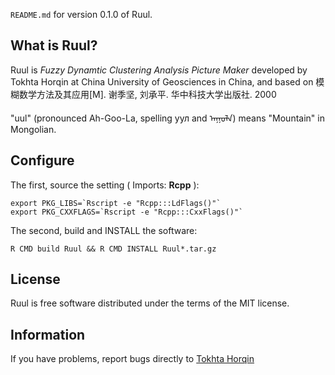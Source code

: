 `README.md` for version 0.1.0 of Ruul.

## What is Ruul? ##

Ruul is *Fuzzy* *Dynamtic* *Clustering* *Analysis* *Picture* *Maker* developed by
Tokhta Horqin at China University of Geosciences in China, and based on 
模糊数学方法及其应用[M]. 谢季坚, 刘承平. 华中科技大学出版社. 2000

"uul" (pronounced Ah-Goo-La, spelling уул and ᠠᠭᠤᠯᠠ) means "Mountain" in Mongolian.

## Configure ##

The first, source the setting ( Imports: **Rcpp** ):

    export PKG_LIBS=`Rscript -e "Rcpp:::LdFlags()"`
    export PKG_CXXFLAGS=`Rscript -e "Rcpp:::CxxFlags()"`

The second, build and INSTALL the software:

    R CMD build Ruul && R CMD INSTALL Ruul*.tar.gz

## License ##

Ruul is free software distributed under the terms of the MIT license.

## Information ##

If you have problems, report bugs directly to [Tokhta Horqin](tokhta@outlook.com)

